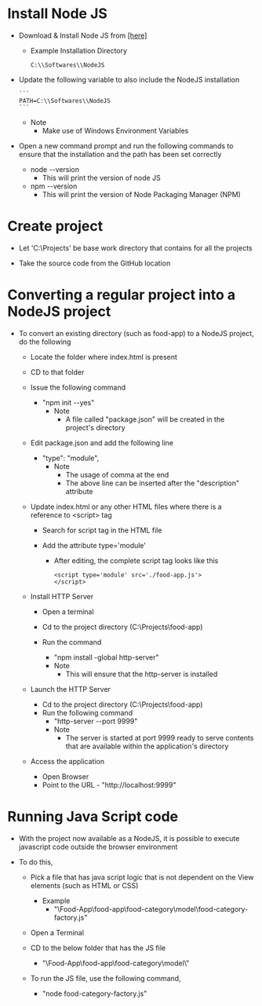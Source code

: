 # Install Node JS

-   Download & Install Node JS from [[here]](https://nodejs.org/en/download/)
    -   Example Installation Directory
        ```
        C:\\Softwares\\NodeJS
        ```

-   Update the following variable to also include the NodeJS installation

        ```
        PATH=C:\\Softwares\\NodeJS
        ```
    -   Note
        -   Make use of Windows Environment Variables

-   Open a new command prompt and run the following commands to ensure that the installation and the path has been set correctly

    -   node --version
        -   This will print the version of node JS
    -   npm --version
        -   This will print the version of Node Packaging Manager (NPM)

# Create project

-   Let 'C:\\Projects' be base work directory that contains for all the projects

-   Take the source code from the GitHub location

# Converting a regular project into a NodeJS project

-   To convert an existing directory (such as food-app) to a NodeJS project, do the following
    -   Locate the folder where index.html is present
    -   CD to that folder

    -   Issue the following command
        -   "npm init --yes"
            -   Note
                -   A file called "package.json" will be created in the project's directory

    -   Edit package.json and add the following line
        -   "type": "module",
            -   Note
                -   The usage of comma at the end
                -   The above line can be inserted after the "description" attribute

    -   Update index.html or any other HTML files where there is a reference to \<script\> tag

        -   Search for script tag in the HTML file
        -   Add the attribute type='module'

            -   After editing, the complete script tag looks like this
                ```
                <script type='module' src='./food-app.js'>
                </script>
                ```

    -   Install HTTP Server

        -   Open a terminal
        -   Cd to the project directory (C:\\Projects\\food-app)

        -   Run the command
            -   "npm install -global http-server"
            -   Note
                -   This will ensure that the http-server is installed

    -   Launch the HTTP Server

        -   Cd to the project directory (C:\\Projects\\food-app)
        -   Run the following command
            -   "http-server \--port 9999"
            -   Note
                -   The server is started at port 9999 ready to serve contents that are available within the application's directory

    -   Access the application

        -   Open Browser
        -   Point to the URL - "http://localhost:9999"

# Running Java Script code

-   With the project now available as a NodeJS, it is possible to execute javascript code outside the browser environment

-   To do this,

    -   Pick a file that has java script logic that is not dependent on the View elements (such as HTML or CSS)
        -   Example
            -   "\\Food-App\\food-app\\food-category\\model\\food-category-factory.js"
    -   Open a Terminal
    -   CD to the below folder that has the JS file

        -   "\\Food-App\\food-app\\food-category\\model\\"
    -   To run the JS file, use the following command,
        -   "node food-category-factory.js"

